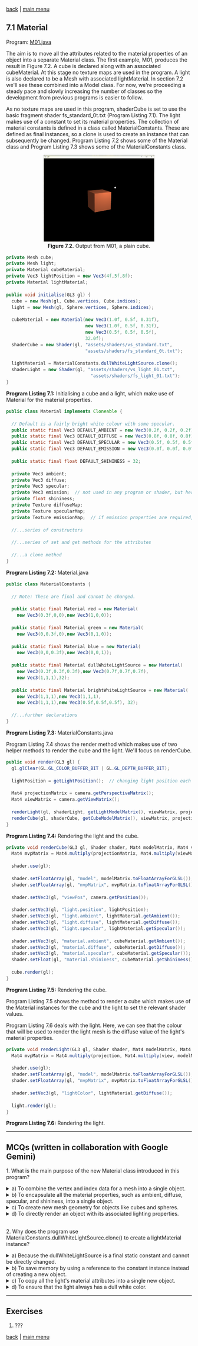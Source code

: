 [back](ch7.md) | [main menu](../README.md)
 
## 7.1 Material

Program: [M01.java](/ch7_classes/ch7_1_material)

The aim is to move all the attributes related to the material properties of an object into a separate Material class. The first example, M01, produces the result in Figure 7.2.  A cube is declared along with an associated cubeMaterial. At this stage no texture maps are used in the program. A light is also declared to be a Mesh with associated lightMaterial. In section 7.2 we'll see these combined into a Model class. For now, we're proceeding a steady pace and slowly increasing the number of classes so the development from previous programs is easier to follow. 

As no texture maps are used in this program, shaderCube is set to use the basic fragment shader fs_standard_0t.txt (Program Listing 7.1). The light makes use of a constant to set its material properties. The collection of material constants is defined in a class called MaterialConstants. These are defined as final instances, so a clone is used to create an instance that can subsequently be changed. Program Listing 7.2 shows some of the Material class and Program Listing 7.3 shows some of the MaterialConstants class.

<p align="center">
  <img src="ch7_img/ch7_1_material.png" alt="a plain cube" width="300"><br>
  <strong>Figure 7.2.</strong> Output from M01, a plain cube.
</p>


```java
private Mesh cube;
private Mesh light;
private Material cubeMaterial;
private Vec3 lightPosition = new Vec3(4f,5f,8f);
private Material lightMaterial;

public void initialise(GL3 gl) {
  cube = new Mesh(gl, Cube.vertices, Cube.indices);
  light = new Mesh(gl, Sphere.vertices, Sphere.indices);

  cubeMaterial = new Material(new Vec3(1.0f, 0.5f, 0.31f), 
                              new Vec3(1.0f, 0.5f, 0.31f), 
                              new Vec3(0.5f, 0.5f, 0.5f), 
                              32.0f);
  shaderCube = new Shader(gl, "assets/shaders/vs_standard.txt", 
                              "assets/shaders/fs_standard_0t.txt");

  lightMaterial = MaterialConstants.dullWhiteLightSource.clone();
  shaderLight = new Shader(gl, "assets/shaders/vs_light_01.txt", 
                                "assets/shaders/fs_light_01.txt");
}
```

**Program Listing 7.1:** Initialising a cube and a light, which make use of Material for the material properties.

```java
public class Material implements Cloneable {
  
  // Default is a fairly bright white colour with some specular.
  public static final Vec3 DEFAULT_AMBIENT = new Vec3(0.2f, 0.2f, 0.2f);
  public static final Vec3 DEFAULT_DIFFUSE = new Vec3(0.8f, 0.8f, 0.8f);
  public static final Vec3 DEFAULT_SPECULAR = new Vec3(0.5f, 0.5f, 0.5f);
  public static final Vec3 DEFAULT_EMISSION = new Vec3(0.0f, 0.0f, 0.0f);

  public static final float DEFAULT_SHININESS = 32;

  private Vec3 ambient;
  private Vec3 diffuse;
  private Vec3 specular;
  private Vec3 emission;  // not used in any program or shader, but here for completeness
  private float shininess;
  private Texture diffuseMap;
  private Texture specularMap;
  private Texture emissionMap;  // if emission properties are required, use this

  //...series of constructors

  //...series of set and get methods for the attributes

  //...a clone method
}
```

**Program Listing 7.2:** Material.java

```java
public class MaterialConstants {
  
  // Note: These are final and cannot be changed.

  public static final Material red = new Material(
    new Vec3(0.3f,0,0),new Vec3(1,0,0));
    
  public static final Material green = new Material(
    new Vec3(0,0.3f,0),new Vec3(0,1,0));

  public static final Material blue = new Material(
    new Vec3(0,0,0.3f),new Vec3(0,0,1));

  public static final Material dullWhiteLightSource = new Material(
    new Vec3(0.3f,0.3f,0.3f),new Vec3(0.7f,0.7f,0.7f),
    new Vec3(1,1,1),32);

  public static final Material brightWhiteLightSource = new Material(
    new Vec3(1,1,1),new Vec3(1,1,1),
    new Vec3(1,1,1),new Vec3(0.5f,0.5f,0.5f), 32);

  //...further declarations
}
```

**Program Listing 7.3:** MaterialConstants.java

Program Listing 7.4 shows the render method which makes use of two helper methods to render the cube and the light. We'll focus on renderCube.

```java
public void render(GL3 gl) {
  gl.glClear(GL.GL_COLOR_BUFFER_BIT | GL.GL_DEPTH_BUFFER_BIT);

  lightPosition = getLightPosition();  // changing light position each frame

  Mat4 projectionMatrix = camera.getPerspectiveMatrix();
  Mat4 viewMatrix = camera.getViewMatrix();

  renderLight(gl, shaderLight, getLightModelMatrix(), viewMatrix, projectionMatrix);
  renderCube(gl, shaderCube, getCubeModelMatrix(), viewMatrix, projectionMatrix);
}
```

**Program Listing 7.4:** Rendering the light and the cube.


```java
private void renderCube(GL3 gl, Shader shader, Mat4 modelMatrix, Mat4 viewMatrix, Mat4 projectionMatrix) {
  Mat4 mvpMatrix = Mat4.multiply(projectionMatrix, Mat4.multiply(viewMatrix, modelMatrix));
  
  shader.use(gl);

  shader.setFloatArray(gl, "model", modelMatrix.toFloatArrayForGLSL());
  shader.setFloatArray(gl, "mvpMatrix", mvpMatrix.toFloatArrayForGLSL());
  
  shader.setVec3(gl, "viewPos", camera.getPosition());

  shader.setVec3(gl, "light.position", lightPosition);
  shader.setVec3(gl, "light.ambient", lightMaterial.getAmbient());
  shader.setVec3(gl, "light.diffuse", lightMaterial.getDiffuse());
  shader.setVec3(gl, "light.specular", lightMaterial.getSpecular());

  shader.setVec3(gl, "material.ambient", cubeMaterial.getAmbient());
  shader.setVec3(gl, "material.diffuse", cubeMaterial.getDiffuse());
  shader.setVec3(gl, "material.specular", cubeMaterial.getSpecular());
  shader.setFloat(gl, "material.shininess", cubeMaterial.getShininess());

  cube.render(gl);
}
```

**Program Listing 7.5:** Rendering the cube.

Program Listing 7.5 shows the method to render a cube which makes use of the Material instances for the cube and the light to set the relevant shader values.

Program Listing 7.6 deals with the light. Here, we can see that the colour that will be used to render the light mesh is the diffuse value of the light's material properties.

```java
private void renderLight(GL3 gl, Shader shader, Mat4 modelMatrix, Mat4 view, Mat4 projection) {
  Mat4 mvpMatrix = Mat4.multiply(projection, Mat4.multiply(view, modelMatrix));
  
  shader.use(gl);
  shader.setFloatArray(gl, "model", modelMatrix.toFloatArrayForGLSL());
  shader.setFloatArray(gl, "mvpMatrix", mvpMatrix.toFloatArrayForGLSL());

  shader.setVec3(gl, "lightColor", lightMaterial.getDiffuse());

  light.render(gl);
}
```

**Program Listing 7.6:** Rendering the light.


---


## MCQs (written in collaboration with Google Gemini)

<p>1. What is the main purpose of the new Material class introduced in this program?</p>
<details>
<summary>a) To combine the vertex and index data for a mesh into a single object.</summary>
<p><b>Incorrect.</b> The Mesh class already handles the vertex and index data. The Material class manages properties for lighting and color.</p>
</details>
<details>
<summary>b) To encapsulate all the material properties, such as ambient, diffuse, specular, and shininess, into a single object.</summary>
<p><b>Correct.</b> The text states the aim is to "move all the attributes related to the material properties of an object into a separate Material class." This simplifies the code by centralizing these attributes.</p>
</details>
<details>
<summary>c) To create new mesh geometry for objects like cubes and spheres.</summary>
<p><b>Incorrect.</b> The Mesh class and separate Cube and Sphere classes are responsible for geometry. The Material class deals with lighting and visual properties.</p>
</details>
<details>
<summary>d) To directly render an object with its associated lighting properties.</summary>
<p><b>Incorrect.</b> The renderCube and renderLight methods handle the rendering process. They use the Material instances to set shader values, but the Material class itself doesn't render anything.</p>
</details>
<br>
<p>2. Why does the program use MaterialConstants.dullWhiteLightSource.clone() to create a lightMaterial instance?</p>
<details>
<summary>a) Because the dullWhiteLightSource is a final static constant and cannot be directly changed.</summary>
<p><b>Correct.</b> Program Listing 7.3 notes that the materials in the MaterialConstants class are "final and cannot be changed." Therefore, a clone is necessary to create a new, modifiable instance for lightMaterial.</p>
</details>
<details>
<summary>b) To save memory by using a reference to the constant instance instead of creating a new object.</summary>
<p><b>Incorrect.</b> clone() creates a new, separate instance in memory, which is the opposite of a simple reference.</p>
</details>
<details>
<summary>c) To copy all the light's material attributes into a single new object.</summary>
<p><b>Incorrect.</b> While clone() does this, the primary reason for using it here is to get a modifiable copy of a final constant, which is a key concept highlighted in the text.</p>
</details>
<details>
<summary>d) To ensure that the light always has a dull white color.</summary>
<p><b>Incorrect.</b> The use of clone() implies the material can be changed later. If the color was meant to be fixed, a direct reference would suffice.</p>
</details>

---

## Exercises

1. ???

[back](ch7.md) | [main menu](../README.md)